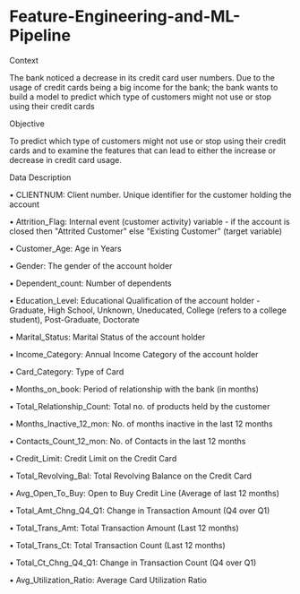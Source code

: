 # Feature-Engineering-and-ML-Pipeline

Context

The bank noticed a decrease in its credit card user numbers. Due to the usage of credit cards being a big income for the bank; the bank wants to build a model to predict which type of customers might not use or stop using their credit cards

Objective

To predict which type of customers might not use or stop using their credit cards and to examine the features that can lead to either the increase or decrease in credit card usage.

Data Description

• CLIENTNUM: Client number. Unique identifier for the customer holding the account

• Attrition_Flag: Internal event (customer activity) variable - if the account is closed then "Attrited Customer" else "Existing Customer" (target variable)

• Customer_Age: Age in Years

• Gender: The gender of the account holder

• Dependent_count: Number of dependents

• Education_Level: Educational Qualification of the account holder - Graduate, High School, Unknown, Uneducated, College (refers to a college student), Post-Graduate, Doctorate

• Marital_Status: Marital Status of the account holder

• Income_Category: Annual Income Category of the account holder

• Card_Category: Type of Card

• Months_on_book: Period of relationship with the bank (in months)

• Total_Relationship_Count: Total no. of products held by the customer

• Months_Inactive_12_mon: No. of months inactive in the last 12 months

• Contacts_Count_12_mon: No. of Contacts in the last 12 months

• Credit_Limit: Credit Limit on the Credit Card

• Total_Revolving_Bal: Total Revolving Balance on the Credit Card

• Avg_Open_To_Buy: Open to Buy Credit Line (Average of last 12 months)

• Total_Amt_Chng_Q4_Q1: Change in Transaction Amount (Q4 over Q1)

• Total_Trans_Amt: Total Transaction Amount (Last 12 months)

• Total_Trans_Ct: Total Transaction Count (Last 12 months)

• Total_Ct_Chng_Q4_Q1: Change in Transaction Count (Q4 over Q1)

• Avg_Utilization_Ratio: Average Card Utilization Ratio
